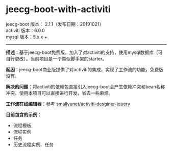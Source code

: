 # jeecg-boot-with-activiti

jeecg-boot 版本： 2.1.1（发布日期：20191021）    
activiti 版本：6.0.0      
mysql 版本：5.x.x +
   
---

**描述**：基于jeecg-boot免费版，加入了对activiti的支持，使用mysql数据库（可自行更改）。当前项目是一个类似脚手架的starter。

**起因**：jeecg-boot商业版提供了对activiti的集成，实现了工作流的功能，免费版没有。

**解决的问题**：将activiti的依赖包直接引入jeecg-boot会产生依赖冲突和bean名称冲突，使用本项目可以直接进行开发，省去一些麻烦。

**工作流在线编辑器**：参考 [smallyunet/activiti-desginer-jquery](https://github.com/smallyunet/activiti-desginer-jquery)

**目前包含的示例**：    
- 流程模板
- 流程实例
- 任务
- 历史流程实例、任务

